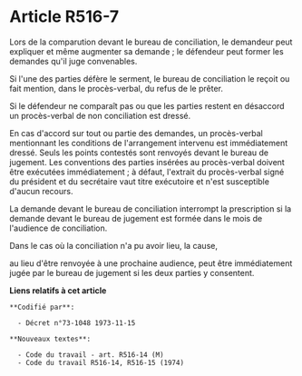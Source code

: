 # Article R516-7

Lors de la comparution devant le bureau de conciliation, le demandeur peut expliquer et même augmenter sa demande ; le
défendeur peut former les demandes qu'il juge convenables.

Si l'une des parties défère le serment, le bureau de conciliation le reçoit ou fait mention, dans le procès-verbal, du refus
de le prêter.

Si le défendeur ne comparaît pas ou que les parties restent en désaccord un procès-verbal de non conciliation est dressé.

En cas d'accord sur tout ou partie des demandes, un procès-verbal mentionnant les conditions de l'arrangement intervenu est
immédiatement dressé. Seuls les points contestés sont renvoyés devant le bureau de jugement. Les conventions des parties
insérées au procès-verbal doivent être exécutées immédiatement ; à défaut, l'extrait du procès-verbal signé du président et
du secrétaire vaut titre exécutoire et n'est susceptible d'aucun recours.

La demande devant le bureau de conciliation interrompt la prescription si la demande devant le bureau de jugement est formée
dans le mois de l'audience de conciliation.

Dans le cas où la conciliation n'a pu avoir lieu, la cause,

au lieu d'être renvoyée à une prochaine audience, peut être immédiatement jugée par le bureau de jugement si les deux parties
y consentent.

**Liens relatifs à cet article**

	**Codifié par**:

	  - Décret n°73-1048 1973-11-15

	**Nouveaux textes**:

	  - Code du travail - art. R516-14 (M)
	  - Code du travail R516-14, R516-15 (1974)
